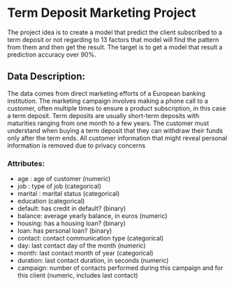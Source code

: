 # Term Deposit Marketing Project
The project idea is to create a model that predict the client subscribed to a term deposit or not regarding to 13 factors that model will find the pattern from them and then get the result.
The target is to get a model that result a prediction accuracy over 90%.


## Data Description:
The data comes from direct marketing efforts of a European banking institution. The marketing campaign involves making a phone call to a customer, often multiple times to ensure a product subscription, in this case a term deposit. Term deposits are usually short-term deposits with maturities ranging from one month to a few years. The customer must understand when buying a term deposit that they can withdraw their funds only after the term ends. All customer information that might reveal personal information is removed due to privacy concerns

### Attributes:
- age : age of customer (numeric)
- job : type of job (categorical)
- marital : marital status (categorical)
- education (categorical)
- default: has credit in default? (binary)
- balance: average yearly balance, in euros (numeric)
- housing: has a housing loan? (binary)
- loan: has personal loan? (binary)
- contact: contact communication type (categorical)
- day: last contact day of the month (numeric)
- month: last contact month of year (categorical)
- duration: last contact duration, in seconds (numeric)
- campaign: number of contacts performed during this campaign and for this client (numeric, includes last contact)

